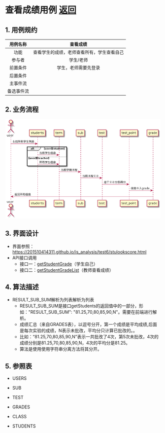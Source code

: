 ﻿# 查看成绩用例 [返回](./REDEME.md)
## 1. 用例规约
|用例名称|查看成绩|
|:-:|:-:|
|功能|查看学生的成绩，老师查看所有，学生查看自己|
|参与者|学生/老师|
|前置条件|学生，老师需要先登录|
|后置条件||
|主事件流||
|备选事件流||
## 2. 业务流程 
![](./shixutu/lookscore.png)
## 3. 界面设计

 - 界面参照：https://201510414311.github.io/is_analysis/test6/stulookscore.html
 - API接口调用
    - 接口一：[getStudentGrade][1]（学生自己）
    - 接口二：[getStudentGradeList][2]（教师查看成绩）
## 4. 算法描述
- RESULT_SUB_SUM解析为列表解析为列表
    - RESULT_SUB_SUM是接口getStudents的返回值中的一部分，形如："RESULT_SUB_SUM": "81.25,70,80,85,90,N"。需要在前端进行解析。
    - 成绩汇总（来自GRADES表），以逗号分开，第一个成绩是平均成绩,后面是每次实验的成绩，N表示未批改，平均分只计算已批改的。。
    - 比如：“81.25,70,80,85,90,N”表示一共批改了4次，第5次未批改，4次的成绩分别是81.25,70,80,85,90,N，4次的平均分是81.25。
    - 算法是使用使用字符串分离方法将其分开。

## 5. 参照表
- USERS
- SUB
- TEST
- GRADES
- CLASS
- STUDENTS


  [1]: https://201510414311.github.com/is_analysis/test6/getStudentList.md
  [2]: https://201510414311.github.com/is_analysis/test6/getStudentGradeList.md
